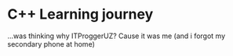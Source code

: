 # C++ Learning journey

...was thinking why ITProggerUZ?
Cause it was me (and i forgot my secondary phone at home)
